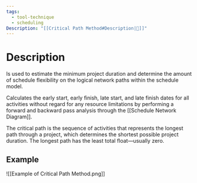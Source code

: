 ```yaml
---
tags:
  - tool-technique
  - scheduling
Description: "[[Critical Path Method#Description|📝]]"
---
```

# Description
Is used to estimate the minimum project duration and determine the amount of schedule flexibility on the logical network paths within the schedule model.

Calculates the early start, early finish, late start, and late finish dates for all activities without regard for any resource limitations by performing a forward and backward pass analysis through the [[Schedule Network Diagram]].

The critical path is the sequence of activities that represents the longest path through a project, which determines the shortest possible project duration. The longest path has the least total float—usually zero.
## Example
![[Example of Critical Path Method.png]]